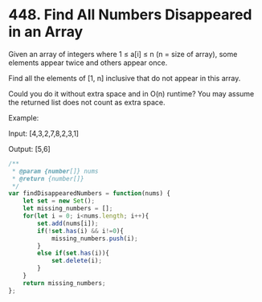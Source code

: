 # 448. Find All Numbers Disappeared in an Array

Given an array of integers where 1 ≤ a[i] ≤ n (n = size of array), some elements appear twice and others appear once.

Find all the elements of [1, n] inclusive that do not appear in this array.

Could you do it without extra space and in O(n) runtime? You may assume the returned list does not count as extra space.

Example:

Input:
[4,3,2,7,8,2,3,1]

Output:
[5,6]


```javascript
/**
 * @param {number[]} nums
 * @return {number[]}
 */
var findDisappearedNumbers = function(nums) {
    let set = new Set();
    let missing_numbers = [];
    for(let i = 0; i<nums.length; i++){
        set.add(nums[i]);
        if(!set.has(i) && i!=0){
            missing_numbers.push(i);
        }
        else if(set.has(i)){
            set.delete(i);
        }
    }
    return missing_numbers;
};
```